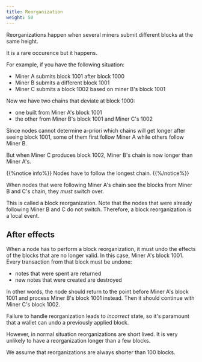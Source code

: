 ```yaml
---
title: Reorganization
weight: 50
---
```


Reorganizations happen when several miners submit different blocks
at the same height.

It is a rare occurence but it happens.

For example, if you have the following situation:

- Miner A submits block 1001 after block 1000
- Miner B submits a different block 1001
- Miner C submits a block 1002 based on miner B's block 1001

Now we have two chains that deviate at block 1000:

- one built from Miner A's block 1001
- the other from Miner B's block 1001 and Miner C's 1002

Since nodes cannot determine a-priori which chains will get longer after
seeing block 1001, some of them first follow Miner A while others
follow Miner B.

But when Miner C produces block 1002, Miner B's chain is now longer
than Miner A's.

{{%notice info%}}
Nodes have to follow the longest chain.
{{%/notice%}}

When nodes that were following Miner A's chain see the blocks from 
Miner B and C's chain, they *must* switch over.

This is called a block reorganization. Note that the nodes that were
already following Miner B and C do not switch. Therefore, a block
reorganization is a local event. 

## After effects

When a node has to perform a block reorganization, it must undo the
effects of the blocks that are no longer valid. In this case, Miner A's
block 1001. Every transaction from that block must be undone:

- notes that were spent are returned
- new notes that were created are destroyed

In other words, the node should return to the point before Miner A's 
block 1001 and process Miner B's block 1001 instead. Then it should
continue with Miner C's block 1002.

Failure to handle reorganization leads to *incorrect* state, so 
it's paramount that a wallet can undo a previously applied block.

However, in normal situation reorganizations are short lived.
It is very unlikely to have a reorganization longer than a few blocks.

We assume that reorganizations are always shorter than 100 blocks.
